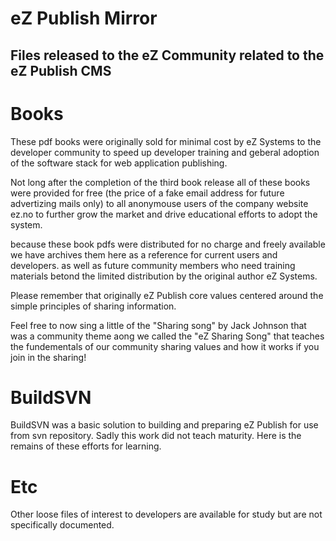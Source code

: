 # eZ Publish Mirror

## Files released to the eZ Community related to the eZ Publish CMS 

# Books

These pdf books were originally sold for minimal cost by eZ Systems to the developer community to speed up developer training and geberal adoption of the software stack for web application publishing.

Not long after the completion of the third book release all of these books were provided for free (the price of a fake email address for future advertizing mails only) to all anonymouse users of the company website ez.no to further grow the market and drive educational efforts to adopt the system.

because these book pdfs were distributed for no charge and freely available we have archives them here as a reference for current users and developers. as well as future community members who need training materials betond the limited distribution by the original author eZ Systems.

Please remember that originally eZ Publish core values centered around the simple principles of sharing information.

Feel free to now sing a little of the "Sharing song" by Jack Johnson that was a community theme aong we called the "eZ Sharing Song" that teaches the fundementals of our community sharing values and how it works if you join in the sharing!

# BuildSVN

BuildSVN was a basic solution to building and preparing eZ Publish for use from svn repository. Sadly this work did not teach maturity. Here is the remains of these efforts for learning.

# Etc

Other loose files of interest to developers are available for study but are not specifically documented.


